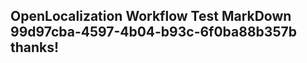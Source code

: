 <properties
ms.topic="hero-topic"
ms.test1="hero-topic"
ms.test2="test"/>

## OpenLocalization Workflow Test MarkDown 99d97cba-4597-4b04-b93c-6f0ba88b357b thanks!
